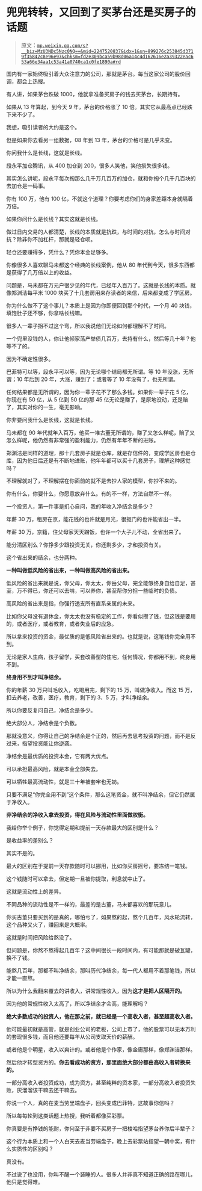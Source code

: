 # 兜兜转转，又回到了买茅台还是买房子的话题

> 原文：[`mp.weixin.qq.com/s?__biz=MzU3NDc5Nzc0NQ==&mid=2247520837&idx=1&sn=899276c253845d3719f35842c8e96e97&chksm=fd2e309bca59b98d06a14c4d162616e2a39322eac653a66e34aa1c53a41a0740ca1c0fe1890a#rd`](http://mp.weixin.qq.com/s?__biz=MzU3NDc5Nzc0NQ==&mid=2247520837&idx=1&sn=899276c253845d3719f35842c8e96e97&chksm=fd2e309bca59b98d06a14c4d162616e2a39322eac653a66e34aa1c53a41a0740ca1c0fe1890a#rd)

国内有一家始终吸引着大众注意力的公司，那就是茅台。每当这家公司的股价回调，都会上热搜。

有人讲，如果茅台跌破 1000，他就拿准备买房子的钱去买茅台，长期持有。 

如果从 13 年算起，到今天 9 年，茅台的价格涨了 10 倍。其实它从最高点已经跌下来不少了。

我想，吸引读者的大约是这个。

但是如果你去看另一组数据，08 年到 13 年，茅台的价格可是几乎未变。

你问我什么是长线，这就是长线。

段永平加仓腾讯，从 400 加仓到 200，很多人笑他，笑他损失很多钱。 

其实怎么讲呢，段永平每次掏那么几千万几百万的加仓，就和你掏个几千几百块的去加仓是一码事。

你有 100 万，他有 100 亿，不就这个道理？你要考虑你们的身家差距本身就隔着万倍。 

如果你问什么是长线？其实这就是长线。 

做过日内交易的人都清楚，长线的本质就是抗跌，与时间的对抗，怎么与时间对抗？除非你不加杠杆，那就是轻仓呗。 

轻仓还要赚得多，凭什么？凭你本金足够多。

你像很多人喜欢聊马未都这个经典的长线案例，他从 80 年代到今天，很多东西都是获得了几万倍以上的收益。

问题是，马未都在万元户很少见的年代，已经年入百万了。这就是长线的本质。就像郑渊洁每平米 1000 块买了十几套房用来存读者的来信，后来都变成了学区房。

你为什么做不了这个事儿？本质上是因为你即便回到那个时代，一个月 40 块钱，填饱肚子还不够，你拿啥长线嘛。 

很多人一辈子拐不过这个弯，所以我说他们无论如何都理解不了时间。 

一个兜里没钱的人，你让他倾家荡产举债几百万，去持有什么，然后等几十年？他等不了的。 

因为不确定性很多。 

巴菲特可以等，段永平可以等，因为无论哪个结局都无所谓。等 10 年没涨，无所谓；10 年后到 20 年，大涨，赚到了；或者等了 10 年没有了，也无所谓。

任何结果都是无所谓的，因为你一辈子花不了那么多钱。如果你一辈子花 5 亿，你现在有 50 亿，从 5 亿到 50 亿的那 45 亿无论是赚了，是原地没动，还是赔了，其实对你的一生，毫无影响。 

你非要问我什么是长线，这就是长线。 

马未都在 90 年代就年入百万，他买一堆古董无所谓的，赚了又怎么样呢，赔了又怎么样呢，他仍然有非常强的盈利能力，仍然有年年不断的进账。 

郑渊洁是同样的道理，那十几套房子就是仓库，就是存信件的，变成学区房也是仓库，因为他日后还是有不断地进账，他年年都可以买十几套房子，理解这种感觉吗？

不理解就对了，不理解摆在你面前的就不是去抄人家的模型，你抄不来的。

你有什么，你要什么，你愿意放弃什么。有的不一样，方法自然不一样。

一个投资人，第一件事是扪心自问，我的年收入净结余是多少？ 

年薪 30 万，租房在京，能花钱的也许就是月光，很抠门的也许能省出一半。

年薪 30 万，京籍，住父母家天天蹭饭，也许一个大子儿不动，全省出来了。

能分清区别么？你挣多少跟投资无关，你还剩多少，才和投资有关。

这个省出来的结余，也分两种。

**一种叫做低风险的省出来，一种叫做高风险的省出来。**

低风险的省出来就是说，你父母，你太太，你岳父母，完全能够终身自给自足，甚至，万不得已，你还可以去啃，可以养你，甚至帮你分担一些临时的负债。

高风险的省出来是指，你强行透支所有直系亲属的未来。

比如你父母没有退休金，你太太也没有稳定的工作，你看似攒了钱，但这钱是要用的，或者医疗，或者教育，或者失业后的应急。

所以拿来投资的资金，最优质的是低风险省出来的。也就是说，这笔钱你完全用不到。

无论是家人生病，孩子留学，买套改善型的住宅，任何情况，你都用不到，终身用不到。

**终身用不到才叫净结余。**

你的年薪 30 万只叫毛收入，吃喝用完，剩下的 15 万，叫做净收入。而这 15 万，扣去养老，改善，医疗，教育，剩下的 3、5 万，才叫净结余。

所以你要反复问自己，净结余是多少。

绝大部分人，净结余是个负数。

那就没意义，你得让自己的净结余是个正的，然后再去思考投资的问题，而不是反过来，指望投资能让你逆袭。 

净结余是最优质的投资本金，它有两大优点。

可以承担最高风险，就是本金全部失去。

可以牺牲最高流动性，就是三十年被套牢也无妨。

只要不满足“你完全用不到”这个条件，那么这笔资金，就不叫净结余，但它仍然属于净收入。

**非净结余的净收入拿去投资，得在风险与流动性里面做权衡。**

我给你举个例子，你觉得定期和提前一天存款最大的区别是什么？

是收益率的差别么？

其实不是的。

最大的区别在于提前一天存款随时可以挪用，比如你买房摇号，要冻结一笔钱。

这个钱随时可以拿去，但定期一旦被你提取，利息就中止了。

这就是流动性上的差异。

不同品种的流动性是不一样的，最差的是古董，马未都喜欢的那玩意儿。

你买古董只要买到的是真的，哪怕亏了，如果熬的起，熬个几百年，风水轮流转，这个品种又火了，赚回来是大概率。

这就是时间把风险给熬没了。

但问题是，你熬不熬得起几百年？这中间很长一段时间内，有可能那就是破瓦罐，换不了钱。

能熬几百年，那都不叫净结余，那叫历代净结余，每一代人都用不着那笔钱，所以才能一直熬。

所以为什么我翻来覆去的讲收入，讲常规性收入，因为**这才是把人区隔开的。**

因为他的常规性收入太高了，所以净结余才会高，能理解吗？

**绝大多数成功的投资人，他在那之前，就已经是一个高收入者，甚至超高收入者。**

他可能最初就是高管，就是创业公司的老板，公司上市了，他的股票可以无本万利的套现很多钱，而且他还要每年从公司支取天价的薪酬。 

或者他是个明星，收入以爽计的。或者他是个作家，像金庸那样，像郑渊洁那样。

然后他才转型资方的。**你去看成功的资方，那里面绝大部分都由高收入者转换来的。**

一部分高收入者投资成功，成为资方，甚至纯粹的资本家，一部分高收入者投资失败，灰溜溜该干嘛去还干嘛去。 

你说一个人，真的在麦当劳里端盘子，回头变成巴菲特，这故事你信吗？

所以每每轮到这类话题上热搜，我听着都像买彩票。 

你真要是有挣钱的能耐，你何至于非要不买房子一把梭哈指望茅台养你后半辈子？ 

这个行为本质上和一个人白天去麦当劳端盘子，晚上去彩票站指望一朝中奖，有什么实质性的区别吗？ 

真没有。

不过说了也没用，你叫不醒一个装睡的人。很多人并非真不知道正确的路在哪儿，他只是觉得难。